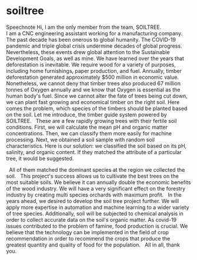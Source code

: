 # soiltree
Speechnote
Hi, I am the only member from the team, SOILTREE.  
I am a CNC engineering assistant working for a manufacturing company. 
The past decade has been onerous to global humanity. 
The COVID-19 pandemic and triple global crisis undermine decades of global progress. 
Nevertheless, these events drew global attention to the Sustainable Development Goals, as well as mine. 
We have learned over the years that deforestation is inevitable. We require wood for a variety of purposes, including home furnishings, paper production, and fuel. 
Annually, timber deforestation generated approximately $500 million in economic value. 
Nonetheless, we cannot deny that timber trees also produced 67 million tonnes of Oxygen annually and we know that Oxygen is essential as the human body's fuel. 
Since we cannot alter the fate of trees being cut down, we can plant fast growing and economical timber on the right soil. 
Here comes the problem, which species of the timbers should be planted based on the soil. 
Let me introduce, the timber guide system powered by SOILTREE.
 
These are a few rapidly growing trees with their fertile soil conditions. 
First, we will calculate the mean pH and organic matter concentrations. 
Then, we can classify them more easily for machine processing. 
Next, we obtained a soil sample with random soil characteristics. 
Here is our solution: we classified the soil based on its pH, salinity, and organic content. 
If they matched the attribute of a particular tree, it would be suggested.

 
All of them matched the dominant species at the region we collected the soil.
 
This project's success allows us to cultivate the best trees on the most suitable soils. 
We believe it can annually double the economic benefits of the wood industry. 
We will have a very significant effect on the forestry industry by creating multi species orchards with maximum profit.
 
In the years ahead, we desired to develop the soil tree project further. 
We will apply more expertise in automation and machine learning to a wider variety of tree species. 
Additionally, soil will be subjected to chemical analysis in order to collect accurate data on the soil's organic matter. 
As covid-19 issues contributed to the problem of famine, food production is crucial. 
We believe that the technology can be implemented in the field of crop recommendation in order to recommend the crops that produce the greatest quantity and quality of food for the population.
 
All in all, thank you.
